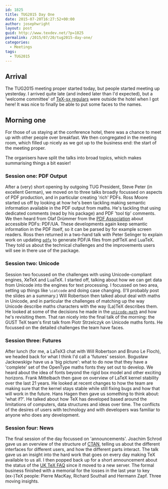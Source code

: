 ```yaml
---
id: 1825
title: TUG2015 Day One
date: 2015-07-20T16:27:52+00:00
author: josephwright
layout: post
guid: http://www.texdev.net/?p=1825
permalink: /2015/07/20/tug2015-day-one/
categories:
  - Meetings
tags:
  - TUG2015
---
```

<h2>Arrival</h2>

The TUG2015 meeting proper started today, but  people started meeting up yesterday. I arrived quite late (and indeed later than I'd expected), but a 'welcome committee' of <a href="http://tex.stackexchange.com">TeX-sx regulars</a> were outside the hotel when I got here! It was nice to finally be able to put some faces to the names.

<h2>Morning one</h2>

For those of us staying at the conference hotel, there was a chance to meet up with other people over breakfast. We then congregated in the meeting room, which filled up nicely as we got up to the business end: the start of the meeting proper.

The organisers have split the talks into broad topics, which makes summarising things a bit easier!

<h3>Session one: PDF Output</h3>

After a (very) short opening by outgoing TUG President, Steve Peter (in excellent German), we moved on to three talks broadly focussed on aspects of PDF production, and in particular creating 'rich' PDFs. Ross Moore started us off by looking at how he's been tackling making semantic information available in the PDF output from maths. He's tackling that using dedicated comments (read by his package) and PDF 'tool tip' comments. We then heard from Olaf Drümmer from the <a href="http://www.pdfa.org/">PDF Association</a> about accessible PDFs: PDF/UA. These developments again keep semantic information in the PDF itself, so it can be parsed by for example screen readers. Ross then returned in a two-hand talk with Peter Selinger to explain work on updating <a href="http://ctan.org/pkg/pdfx"><code>pdfx</code></a> to generate PDF/A files from pdfTeX and LuaTeX. They told us about the technical challenges and the improvements users will see in there use of the package.

<h3>Session two: Unicode</h3>

Session two focussed on the challenges with using Unicode-compliant engines, XeTeX and LuaTeX. I started off, talking about how we can get data from Unicode into the engines for text processing. I focussed on two area, setting up things like <code>\catcode</code> and doing case changing. (I'll probably post the slides an a summary.) Will Robertson then talked about deal with maths in Unicode, and in particular the challenges of matching up the way Unicode describe maths characters with the way (La)TeX describes them. He looked at some of the decisions he made in the <a href="http://ctan.org/pkg/unicode-math"><code>unicode-math</code></a> and how he's revisiting them. That ran nicely into the final talk of the morning: the GUST TeX team's first talk from Piotr Strzelczyk on Unicode maths fonts. He focussed on the detailed challenges the team have faces.

<h3>Session three: Futures</h3>

After lunch (for me, a LaTeX3 chat with Will Robertson and Bruno Le Floch), we headed back for what I think I'd call a 'futures' session. Bogusław Jackowskigv have us a 'big picture': what to do now that they have a 'complete' set of the OpenType maths fonts they set out to develop. We heard about the idea of fonts beyond the rigid box model and other exciting horizons. Frank Mittelbach then gave on overview of LaTeX kernel stability over the last 21 years. He looked at recent changes to how the team are making sure that the kernel stays stable while still fixing bugs and how that will work in the future. Hans Hagen then gave us something to think about: 'what if?'. He talked about how TeX has developed based around the limitations of computers, data structures  and ideas over time. The conflicts of the desires of users with technology and with developers was familiar to anyone who does any development.

<h3>Session four: News</h3>

The final session of the day focussed on 'announcements'. Joachim Schrod gave us an overview of the structure of <a href="http://ctan.org">CTAN</a>, telling us about the different interfaces for different users, and how the different parts interact. The talk gave us an insight into the hard work that goes on every day making TeX available to us all. I then popped back up for a short announcement about the status of the <a href="http://www.tex.ac.uk">UK TeX FAQ</a> since it moved to a new server. The formal business finished with a memorial for the losses in the last year to key (ex-)TeX people: Pierre MacKay, Richard Southall and Hermann Zapf.  Three moving insights.
